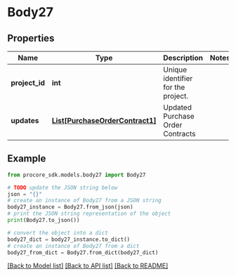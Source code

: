 # Body27


## Properties

Name | Type | Description | Notes
------------ | ------------- | ------------- | -------------
**project_id** | **int** | Unique identifier for the project. | 
**updates** | [**List[PurchaseOrderContract1]**](PurchaseOrderContract1.md) | Updated Purchase Order Contracts | 

## Example

```python
from procore_sdk.models.body27 import Body27

# TODO update the JSON string below
json = "{}"
# create an instance of Body27 from a JSON string
body27_instance = Body27.from_json(json)
# print the JSON string representation of the object
print(Body27.to_json())

# convert the object into a dict
body27_dict = body27_instance.to_dict()
# create an instance of Body27 from a dict
body27_from_dict = Body27.from_dict(body27_dict)
```
[[Back to Model list]](../README.md#documentation-for-models) [[Back to API list]](../README.md#documentation-for-api-endpoints) [[Back to README]](../README.md)


